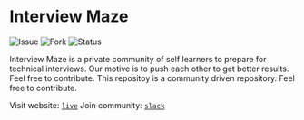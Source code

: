 # Interview Maze

![Issue](https://img.shields.io/github/issues/The-IT-Crew/Interview-Maze)
![Fork](https://img.shields.io/github/forks/The-IT-Crew/Interview-Maze)
![Status](https://img.shields.io/github/stars/The-IT-Crew/Interview-Maze)

Interview Maze is a private community of self learners to prepare for technical interviews. Our motive is to push each other to get better results. Feel free to contribute. This repositoy is a community driven repository. Feel free to contribute.

Visit website: [`live`](https://the-it-crew.github.io/Interview-Maze/)
Join community: [`slack`](https://interviewmaze.slack.com/)
